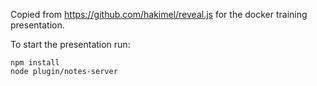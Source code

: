 Copied from https://github.com/hakimel/reveal.js for the docker training presentation.

To start the presentation run:
```
npm install
node plugin/notes-server
```

